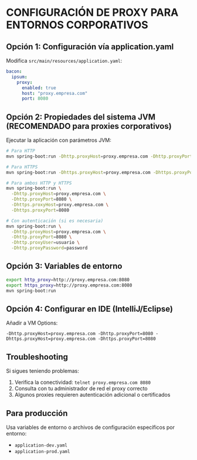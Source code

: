# CONFIGURACIÓN DE PROXY PARA ENTORNOS CORPORATIVOS

## Opción 1: Configuración vía application.yaml
Modifica `src/main/resources/application.yaml`:

```yaml
bacon:
  ipsum:
    proxy:
      enabled: true
      host: "proxy.empresa.com"
      port: 8080
```

## Opción 2: Propiedades del sistema JVM (RECOMENDADO para proxies corporativos)
Ejecutar la aplicación con parámetros JVM:

```bash
# Para HTTP
mvn spring-boot:run -Dhttp.proxyHost=proxy.empresa.com -Dhttp.proxyPort=8080

# Para HTTPS
mvn spring-boot:run -Dhttps.proxyHost=proxy.empresa.com -Dhttps.proxyPort=8080

# Para ambos HTTP y HTTPS
mvn spring-boot:run \
  -Dhttp.proxyHost=proxy.empresa.com \
  -Dhttp.proxyPort=8080 \
  -Dhttps.proxyHost=proxy.empresa.com \
  -Dhttps.proxyPort=8080

# Con autenticación (si es necesaria)
mvn spring-boot:run \
  -Dhttp.proxyHost=proxy.empresa.com \
  -Dhttp.proxyPort=8080 \
  -Dhttp.proxyUser=usuario \
  -Dhttp.proxyPassword=password
```

## Opción 3: Variables de entorno
```bash
export http_proxy=http://proxy.empresa.com:8080
export https_proxy=http://proxy.empresa.com:8080
mvn spring-boot:run
```

## Opción 4: Configurar en IDE (IntelliJ/Eclipse)
Añadir a VM Options:
```
-Dhttp.proxyHost=proxy.empresa.com -Dhttp.proxyPort=8080 -Dhttps.proxyHost=proxy.empresa.com -Dhttps.proxyPort=8080
```

## Troubleshooting
Si sigues teniendo problemas:
1. Verifica la conectividad: `telnet proxy.empresa.com 8080`
2. Consulta con tu administrador de red el proxy correcto
3. Algunos proxies requieren autenticación adicional o certificados

## Para producción
Usa variables de entorno o archivos de configuración específicos por entorno:
- `application-dev.yaml`
- `application-prod.yaml`